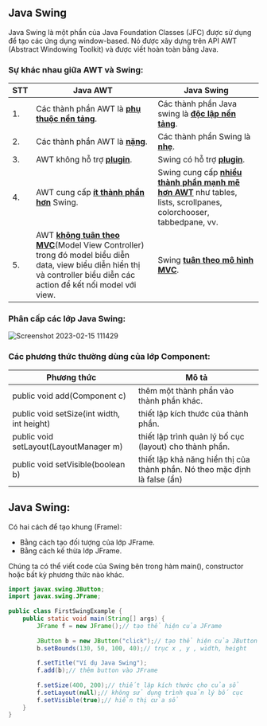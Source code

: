 ## Java Swing

Java Swing là một phần của Java Foundation Classes (JFC) được sử dụng để tạo các ứng dụng window-based. Nó được xây dựng trên API AWT (Abstract Windowing Toolkit) và được viết hoàn toàn bằng Java.

### Sự khác nhau giữa AWT và Swing:
| STT | **Java AWT**                                                                                                                                                                | **Java Swing**                                                                                                        |
|-----|-----------------------------------------------------------------------------------------------------------------------------------------------------------------------------|-----------------------------------------------------------------------------------------------------------------------|
| 1.  | Các thành phần AWT là [**phụ thuộc nền tảng**]().                                                                                                                           | Các thành phần Java swing là [**độc lập nền tảng**]().                                                                |
| 2.  | Các thành phần AWT là [**nặng**]().                                                                                                                                         | Các thành phần Swing là [**nhẹ**]().                                                                                  |
| 3.  | AWT không hỗ trợ [**plugin**]().                                                                                                                                            | Swing có hỗ trợ [**plugin**]().                                                                                       |
| 4.  | AWT cung cấp [**ít thành phần hơn**]() Swing.                                                                                                                               | Swing cung cấp [**nhiều thành phần mạnh mẽ hơn AWT**]() như tables, lists, scrollpanes, colorchooser, tabbedpane, vv. |
| 5.  | AWT [**không tuân theo MVC**]()(Model View Controller) trong đó model biểu diễn data, view biểu diễn hiển thị và controller biểu diễn các action để kết nối model với view. | Swing [**tuân theo mô hình MVC**]().                                                                                  |




### Phân cấp các lớp Java Swing:
![Screenshot 2023-02-15 111429](https://user-images.githubusercontent.com/122768076/218928257-69c525b4-cf39-4057-93e9-c549d0d65048.png)




### Các phương thức thường dùng của lớp Component:
| Phương thức                                | Mô tả                                                                      |
|--------------------------------------------|----------------------------------------------------------------------------|
| public void add(Component c)               | thêm một thành phần vào thành phần khác.                                   |
| public void setSize(int width, int height) | thiết lập kích thước của thành phần.                                       |
| public void setLayout(LayoutManager m)     | thiết lập trình quản lý bố cục (layout) cho thành phần.                    |
| public void setVisible(boolean b)          | thiết lập khả năng hiển thị của thành phần. Nó theo mặc định là false (ẩn) |


## Java Swing:
Có hai cách để tạo khung (Frame):
- Bằng cách tạo đối tượng của lớp JFrame.
- Bằng cách kế thừa lớp JFrame.

Chúng ta có thể viết code của Swing bên trong hàm main(), constructor hoặc bất kỳ phương thức nào khác.

```java
import javax.swing.JButton;
import javax.swing.JFrame;
 
public class FirstSwingExample {
    public static void main(String[] args) {
        JFrame f = new JFrame();// tạo thể hiện của JFrame
 
        JButton b = new JButton("click");// tạo thể hiện của JButton
        b.setBounds(130, 50, 100, 40);// trục x , y , width, height
 
        f.setTitle("Ví dụ Java Swing");
        f.add(b);// thêm button vào JFrame
 
        f.setSize(400, 200);// thiết lập kích thước cho của sổ
        f.setLayout(null);// không sử dụng trình quản lý bố cục
        f.setVisible(true);// hiển thị cửa sổ
    }
}
```





